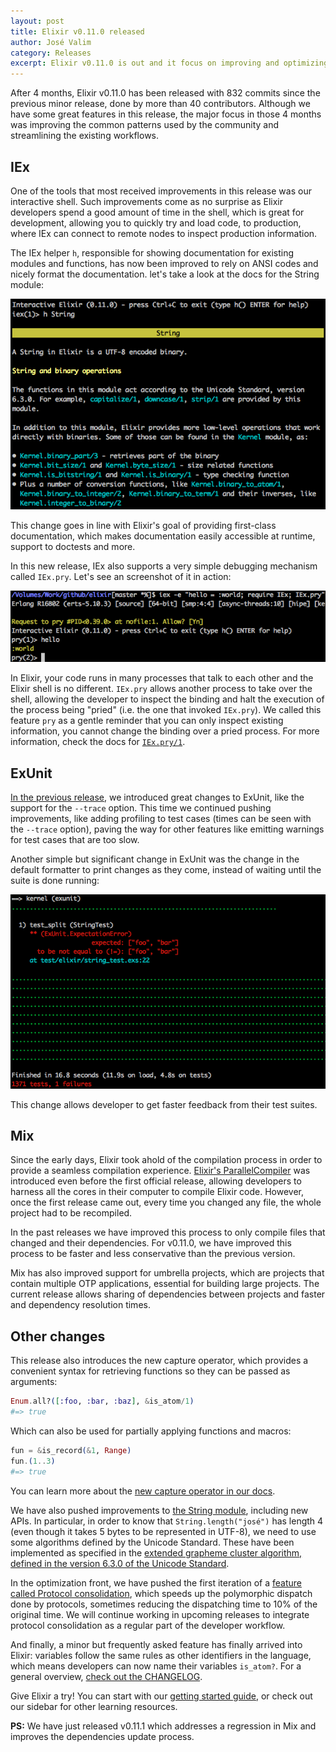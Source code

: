 ```yaml
---
layout: post
title: Elixir v0.11.0 released
author: José Valim
category: Releases
excerpt: Elixir v0.11.0 is out and it focus on improving and optimizing the patterns often used by the community.
---
```


After 4 months, Elixir v0.11.0 has been released with 832 commits since the previous minor release, done by more than 40 contributors. Although we have some great features in this release, the major focus in those 4 months was improving the common patterns used by the community and streamlining the existing workflows.

## IEx

One of the tools that most received improvements in this release was our interactive shell. Such improvements come as no surprise as Elixir developers spend a good amount of time in the shell, which is great for development, allowing you to quickly try and load code, to production, where IEx can connect to remote nodes to inspect production information.

The IEx helper `h`, responsible for showing documentation for existing modules and functions, has now been improved to rely on ANSI codes and nicely format the documentation. let's take a look at the docs for the String module:

![String module docs](/images/contents/string-help.png)

This change goes in line with Elixir's goal of providing first-class documentation, which makes documentation easily accessible at runtime, support to doctests and more.

In this new release, IEx also supports a very simple debugging mechanism called `IEx.pry`. Let's see an screenshot of it in action:

![IEx pry example](/images/contents/iex-pry.png)

In Elixir, your code runs in many processes that talk to each other and the Elixir shell is no different. `IEx.pry` allows another process to take over the shell, allowing the developer to inspect the binding and halt the execution of the process being "pried" (i.e. the one that invoked `IEx.pry`). We called this feature `pry` as a gentle reminder that you can only inspect existing information, you cannot change the binding over a pried process. For more information, check the docs for [`IEx.pry/1`](/docs/stable/iex/IEx.html#pry/1).

## ExUnit

[In the previous release](/blog/2013/07/13/elixir-v0-10-0-released/), we introduced great changes to ExUnit, like the support for the `--trace` option. This time we continued pushing improvements, like adding profiling to test cases (times can be seen with the `--trace` option), paving the way for other features like emitting warnings for test cases that are too slow.

Another simple but significant change in ExUnit was the change in the default formatter to print changes as they come, instead of waiting until the suite is done running:

![ExUnit Fast Fail](/images/contents/fast-fail.png)

This change allows developer to get faster feedback from their test suites.

## Mix

Since the early days, Elixir took ahold of the compilation process in order to provide a seamless compilation experience. [Elixir's ParallelCompiler](/blog/2012/04/24/a-peek-inside-elixir-s-parallel-compiler/) was introduced even before the first official release, allowing developers to harness all the cores in their computer to compile Elixir code. However, once the first release came out, every time you changed any file, the whole project had to be recompiled.

In the past releases we have improved this process to only compile files that changed and their dependencies. For v0.11.0, we have improved this process to be faster and less conservative than the previous version.

Mix has also improved support for umbrella projects, which are projects that contain multiple OTP applications, essential for building large projects. The current release allows sharing of dependencies between projects and faster and dependency resolution times.

## Other changes

This release also introduces the new capture operator, which provides a convenient syntax for retrieving functions so they can be passed as arguments:

```elixir
Enum.all?([:foo, :bar, :baz], &is_atom/1)
#=> true
```

Which can also be used for partially applying functions and macros:

```elixir
fun = &is_record(&1, Range)
fun.(1..3)
#=> true
```

You can learn more about the [new capture operator in our docs](/docs/stable/elixir/Kernel.SpecialForms.html#&/1).

We have also pushed improvements to [the String module](/docs/stable/elixir/String.html), including new APIs. In particular, in order to know that `String.length("josé")` has length 4 (even though it takes 5 bytes to be represented in UTF-8), we need to use some algorithms defined by the Unicode Standard. These have been implemented as specified in the [extended grapheme cluster algorithm, defined in the version 6.3.0 of the Unicode Standard](http://www.unicode.org/reports/tr29/).

In the optimization front, we have pushed the first iteration of a [feature called Protocol consolidation](https://groups.google.com/forum/#!topic/elixir-lang-core/RoXAUtoyjk4), which speeds up the polymorphic dispatch done by protocols, sometimes reducing the dispatching time to 10% of the original time. We will continue working in upcoming releases to integrate protocol consolidation as a regular part of the developer workflow.

And finally, a minor but frequently asked feature has finally arrived into Elixir: variables follow the same rules as other identifiers in the language, which means developers can now name their variables `is_atom?`. For a general overview, [check out the CHANGELOG](https://github.com/elixir-lang/elixir/blob/v0.11.0/CHANGELOG.md).

Give Elixir a try! You can start with our [getting started guide](/getting_started/1.html), or check out our sidebar for other learning resources.

**PS:** We have just released v0.11.1 which addresses a regression in Mix and improves the dependencies update process.
